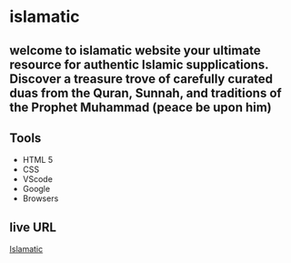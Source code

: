  # islamatic 
## welcome to islamatic website your ultimate resource for authentic Islamic supplications. Discover a treasure trove of carefully curated duas from the Quran, Sunnah, and traditions of the Prophet Muhammad (peace be upon him)

## Tools 
* HTML 5 
* CSS
* VScode
* Google
* Browsers 

## live URL 
[Islamatic](https://fahmi-aldairi.github.io/islamatic/) 